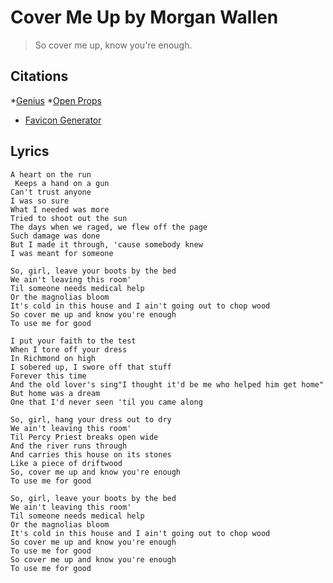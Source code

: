 # Cover Me Up by Morgan Wallen

> So cover me up, know you're enough. 

## Citations
*[Genius](https://genius.com/Morgan-wallen-cover-me-up-lyrics)
*[Open Props](https://open-props.style/)
* [Favicon Generator](https://favicon.io/favicon-converter/)

## Lyrics
```
A heart on the run
 Keeps a hand on a gun
Can't trust anyone
I was so sure 
What I needed was more
Tried to shoot out the sun
The days when we raged, we flew off the page
Such damage was done
But I made it through, 'cause somebody knew
I was meant for someone

So, girl, leave your boots by the bed
We ain't leaving this room'
Til someone needs medical help
Or the magnolias bloom
It's cold in this house and I ain't going out to chop wood
So cover me up and know you're enough
To use me for good

I put your faith to the test 
When I tore off your dress
In Richmond on high
I sobered up, I swore off that stuff
Forever this time
And the old lover's sing"I thought it'd be me who helped him get home"
But home was a dream
One that I'd never seen 'til you came along

So, girl, hang your dress out to dry
We ain't leaving this room'
Til Percy Priest breaks open wide
And the river runs through
And carries this house on its stones
Like a piece of driftwood
So, cover me up and know you're enough
To use me for good

So, girl, leave your boots by the bed
We ain't leaving this room'
Til someone needs medical help
Or the magnolias bloom
It's cold in this house and I ain't going out to chop wood
So cover me up and know you're enough
To use me for good
So cover me up and know you're enough
To use me for good
```

